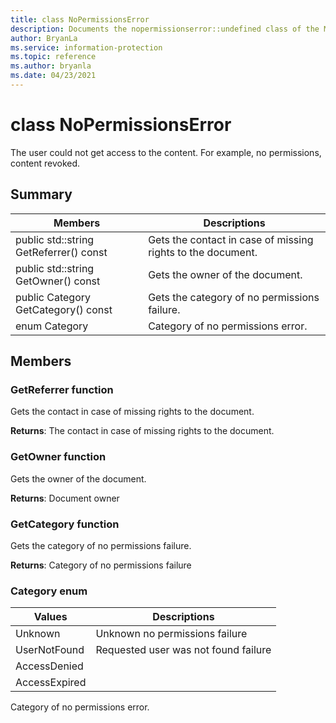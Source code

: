 ```yaml
---
title: class NoPermissionsError 
description: Documents the nopermissionserror::undefined class of the Microsoft Information Protection (MIP) SDK.
author: BryanLa
ms.service: information-protection
ms.topic: reference
ms.author: bryanla
ms.date: 04/23/2021
---
```


# class NoPermissionsError 
The user could not get access to the content. For example, no permissions, content revoked.
  
## Summary

 Members                        | Descriptions                                
--------------------------------|---------------------------------------------
public std::string GetReferrer() const  |  Gets the contact in case of missing rights to the document.
public std::string GetOwner() const  |  Gets the owner of the document.
public Category GetCategory() const  |  Gets the category of no permissions failure.
enum Category  |  Category of no permissions error.
  
## Members
  
### GetReferrer function
Gets the contact in case of missing rights to the document.

  
**Returns**: The contact in case of missing rights to the document.
  
### GetOwner function
Gets the owner of the document.

  
**Returns**: Document owner
  
### GetCategory function
Gets the category of no permissions failure.

  
**Returns**: Category of no permissions failure
  
### Category enum

 Values                         | Descriptions                                
--------------------------------|---------------------------------------------
Unknown            | Unknown no permissions failure
UserNotFound            | Requested user was not found failure
AccessDenied            | 
AccessExpired            | 
Category of no permissions error.